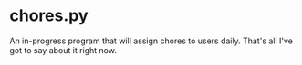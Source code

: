 # chores.py

An in-progress program that will assign chores to users daily. That's all I've got to say about it right now.
